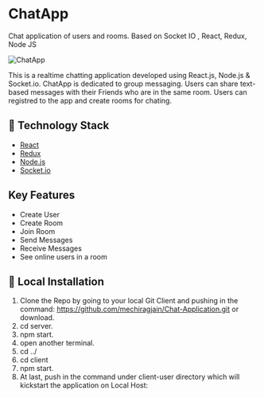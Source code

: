 # ChatApp
Chat application of users and rooms. Based on Socket IO , React, Redux, Node JS

![ChatApp](https://images-na.ssl-images-amazon.com/images/I/51o-qd2E1PL.png)

This is a realtime chatting application developed using React.js, Node.js & Socket.io.
ChatApp is dedicated to group messaging. Users can share text-based messages with their Friends who are in the same room.
Users can registred to the app and create rooms for chating.

## 🏁 Technology Stack
- [React](https://reactjs.org/)
- [Redux](https://redux.js.org//)
- [Node.js](https://nodejs.org/en/)
- [Socket.io](https://socket.io/)

## Key Features
- Create User
- Create Room
- Join Room
- Send Messages
- Receive Messages
- See online users in a room


## 🏃‍ Local Installation

1. Clone the Repo by going to your local Git Client and pushing in the command:
https://github.com/mechiragjain/Chat-Application.git
or download.
2. cd server.
3. npm start.
4. open another terminal.
5. cd ../
6. cd client
7. npm start.
8. At last, push in the command under client-user directory which will kickstart the application on Local Host:
